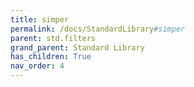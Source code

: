```yaml
---
title: simper
permalink: /docs/StandardLibrary#simper
parent: std.filters
grand_parent: Standard Library
has_children: True
nav_order: 4
---
```

